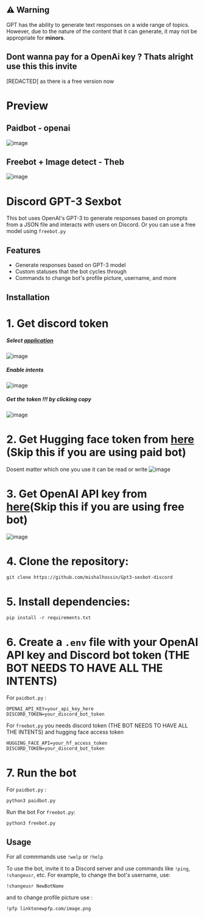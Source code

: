 ## ⚠️ Warning

GPT has the ability to generate text responses on a wide range of topics. However, due to the nature of the content that it can generate, it may not be appropriate for **minors**.


## Dont wanna pay for a OpenAi key ? Thats alright use this this invite

[REDACTED] as there is a free version now


# Preview
## Paidbot - openai
![image](https://user-images.githubusercontent.com/91066601/235471433-0bb55515-1f40-4705-a026-67999de6c7eb.png)
## Freebot + Image detect - Theb
![image](https://user-images.githubusercontent.com/91066601/236673540-e23e9ee1-643e-4b63-8b8a-3dff3b106fd4.png)
# Discord GPT-3 Sexbot

This bot uses OpenAI's GPT-3 to generate responses based on prompts from a JSON file and interacts with users on Discord.
Or you can use a free model using `freebot.py`

## Features

- Generate responses based on GPT-3 model
- Custom statuses that the bot cycles through
- Commands to change bot's profile picture, username, and more

## Installation

# 1. Get discord token
##### Select [application](https://discord.com/developers/applications)
![image](https://user-images.githubusercontent.com/91066601/235554871-a5f98345-4197-4b55-91d7-1aef0d0680f0.png)

##### Enable intents
![image](https://user-images.githubusercontent.com/91066601/235555012-e8427bfe-cffc-4761-bbc0-d1467ca1ff4d.png)

##### Get the token !!! by clicking copy
![image](https://user-images.githubusercontent.com/91066601/235555065-6b51844d-dfbd-4b11-a14b-f65dd6de20d9.png)

# 2. Get Hugging face token from [here](https://huggingface.co/settings/tokens) (Skip this if you are using paid bot)
Dosent matter which one you use it can be read or write 
![image](https://user-images.githubusercontent.com/91066601/236817328-9ca5f240-d500-4292-8f2b-7b8e97363c6d.png)
# 3. Get OpenAI API key from [here](https://platform.openai.com/account/api-keys)(Skip this if you are using free bot)
![image](https://user-images.githubusercontent.com/91066601/236817881-e787b446-e59a-4994-b4b6-600c4c9e3897.png)

# 4. Clone the repository:
```
git clone https://github.com/mishalhossin/Gpt3-sexbot-discord
```

# 5. Install dependencies:
```
pip install -r requirements.txt
```

# 6. Create a `.env` file with your OpenAI API key and Discord bot token (THE BOT NEEDS TO HAVE ALL THE INTENTS)
For `paidbot.py` :

```
OPENAI_API_KEY=your_api_key_here
DISCORD_TOKEN=your_discord_bot_token
```
For `freebot.py` you needs discord token (THE BOT NEEDS TO HAVE ALL THE INTENTS) and hugging face access token

```
HUGGING_FACE_API=your_hf_access_token
DISCORD_TOKEN=your_discord_bot_token
```

# 7. Run the bot
For `paidbot.py` :
```
python3 paidbot.py
```
Run the bot 
For `freebot.py`:
```
python3 freebot.py
```
   
## Usage

For all commmands use `!welp` or `!help`

To use the bot, invite it to a Discord server and use commands like `!ping`, `!changeusr`, etc.
For example, to change the bot's username, use:
```
!changeusr NewBotName
```
and to change profile picture use :
```
!pfp linktonewpfp.com/image.png
```
